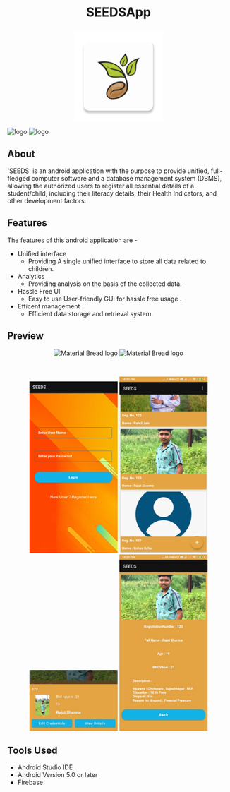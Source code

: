 

#  <p align =center>SEEDSApp</p>
<p align="center">
  <img width="200" src="https://github.com/suyash-9/SEEDS-Android/blob/master/resources/icon.png" alt="Material Bread logo">
</p>

![logo](https://img.shields.io/badge/Android-3DDC84?style=for-the-badge&logo=android&logoColor=white)
![logo](	https://img.shields.io/badge/Kotlin-0095D5?&style=for-the-badge&logo=kotlin&logoColor=white)

## About
   'SEEDS' is an android application with the purpose to provide unified, full-fledged computer software and a database management system (DBMS), allowing the authorized users to register all essential details of a student/child, including their literacy details, their Health Indicators, and other development factors.

## Features
   The features of this android application are - 
   * Unified interface
     - Providing A single unified interface to store all data related to children.
   * Analytics 
     - Providing analysis on the basis of the collected data.
   * Hassle Free UI
     - Easy to use User-friendly GUI for hassle free usage . 
   * Efficent management
     - Efficient data storage and retrieval system.
     
## Preview
<p align="center">
  <img width="200" src="https://github.com/suyash-9/BinocularsApp/blob/main/preview1.gif" alt="Material Bread logo">
  <img width="200" src="https://github.com/suyash-9/BinocularsApp/blob/main/preview2.gif" alt="Material Bread logo">
</p>
<br>
<p align="center">
  <img width="200" src="https://github.com/suyash-9/SEEDS-Android/blob/master/resources/2.jpg" alt="Material Bread logo">
  <img width="200" src="https://github.com/suyash-9/SEEDS-Android/blob/master/resources/10.jpg" alt="Material Bread logo">
  <img width="200" src="https://github.com/suyash-9/SEEDS-Android/blob/master/resources/7.jpg" alt="Material Bread logo">
  <img width="200" src="https://github.com/suyash-9/SEEDS-Android/blob/master/resources/9.jpg" alt="Material Bread logo">
<!--   <img width="200" src="https://github.com/suyash-9/BinocularsApp/blob/main/Screenshots/s5.jpg" alt="Material Bread logo">
  <img width="200" src="https://github.com/suyash-9/BinocularsApp/blob/main/Screenshots/s6.jpg" alt="Material Bread logo"> -->
</p>

 
## Tools Used
* Android Studio IDE
* Android Version 5.0 or later
* Firebase


 
